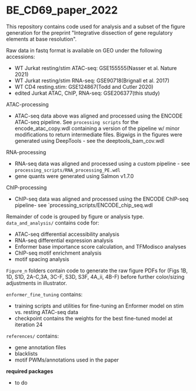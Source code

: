# BE_CD69_paper_2022

This repository contains code used for analysis and a subset of the figure generation for the preprint "Integrative dissection of gene regulatory elements at base resolution". 

Raw data in fastq format is available on GEO under the following accessions:
 - WT Jurkat resting/stim ATAC-seq: GSE155555(Nasser et al. Nature 2021)
 - WT Jurkat resting/stim RNA-seq: GSE90718(Brignall et al. 2017) 
 - WT CD4 resting.stim: GSE124867(Todd and Cutler 2020)
 - edited Jurkat ATAC, ChIP, RNA-seq: GSE206377(this study)

ATAC-processing
 - ATAC-seq data above was aligned and processed using the ENCODE ATAC-seq pipeline. See `processing scripts` for the encode_atac_copy.wdl containing a version of the pipeline w/ minor modifications to return intermediate files. Bigwigs in the figures were generated using DeepTools - see the deeptools_bam_cov.wdl
 
RNA-processing
 - RNA-seq data was aligned and processed using a custom pipeline - see `processing_scripts/RNA_processing_PE.wdl`
 - gene quants were generated using Salmon v1.7.0
 
ChIP-processing
 - ChIP-seq data was aligned and processed using the ENCODE ChIP-seq pipeline- see `processing_scripts/ENCODE_chip_seq.wdl

Remainder of code is grouped by figure or analysis type. 
`data_and_analysis/` contains code for:
 - ATAC-seq differential accessibility analysis
 - RNA-seq differential expression analysis
 - Enformer base importance score calculation, and TFModisco analyses
 - ChIP-seq motif enrichment analysis
 - motif spacing analysis
 
 `Figure_n` folders contain code to generate the raw figure PDFs for (Figs 1B, 1D, S1D, 2A-C,3A, 3C-F, S3D, S3F, 4A_ii, 4B-F) before further color/sizing adjustments in illustrator. 

`enformer_fine_tuning` contains: 
 - training scripts and utilities for fine-tuning an Enformer model on stim vs. resting ATAC-seq data
 - checkpoint contains the weights for the best fine-tuned model at iteration 24

`references/` contains: 
 - gene annotation files
 - blacklists
 - motif PWMs/annotations used in the paper

**required packages**
 - to do
